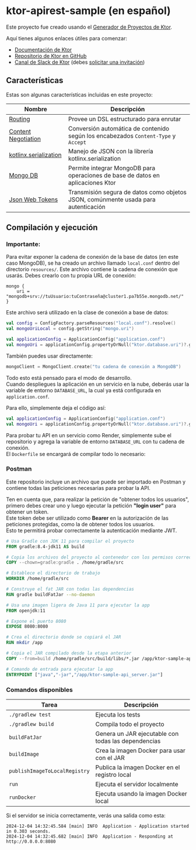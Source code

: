 # ktor-apirest-sample (en español)

Este proyecto fue creado usando el [Generador de Proyectos de Ktor](https://start.ktor.io).

Aquí tienes algunos enlaces útiles para comenzar:

- [Documentación de Ktor](https://ktor.io/docs/home.html)
- [Repositorio de Ktor en GitHub](https://github.com/ktorio/ktor)
- [Canal de Slack de Ktor](https://app.slack.com/client/T09229ZC6/C0A974TJ9) (debes [solicitar una invitación](https://surveys.jetbrains.com/s3/kotlin-slack-sign-up))

## Características

Estas son algunas características incluidas en este proyecto:

| Nombre                                                                   | Descripción                                                                                  |
|--------------------------------------------------------------------------|----------------------------------------------------------------------------------------------|
| [Routing](https://start.ktor.io/p/routing)                               | Provee un DSL estructurado para enrutar                                                     |
| [Content Negotiation](https://start.ktor.io/p/content-negotiation)       | Conversión automática de contenido según los encabezados `Content-Type` y `Accept`           |
| [kotlinx.serialization](https://start.ktor.io/p/kotlinx-serialization)   | Manejo de JSON con la librería kotlinx.serialization                                         |
| [Mongo DB](https://www.mongodb.com/developer/languages/kotlin/mastering-kotlin-creating-api-ktor-mongodb-atlas/) | Permite integrar MongoDB para operaciones de base de datos en aplicaciones Ktor             |
| [Json Web Tokens](https://www.jwt.io/)                                   | Transmisión segura de datos como objetos JSON, comúnmente usada para autenticación           |

## Compilación y ejecución

### Importante:
Para evitar exponer la cadena de conexión de la base de datos (en este caso MongoDB), se ha creado un archivo llamado `local.conf` dentro del directorio `resources/`. Este archivo contiene la cadena de conexión que usarás. Debes crearlo con tu propia URL de conexión:

```hocon
mongo {
    uri = "mongodb+srv://tuUsuario:tuContraseña@cluster1.pa7b55e.mongodb.net/"
}
```

Este archivo será utilizado en la clase de conexión a base de datos:

```kotlin
val config = ConfigFactory.parseResources("local.conf").resolve()
val mongoUriLocal = config.getString("mongo.uri")

val applicationConfig = ApplicationConfig("application.conf")
val mongoUri = applicationConfig.propertyOrNull("ktor.database.uri")?.getString() ?: mongoUriLocal
```

También puedes usar directamente:

```kotlin
mongoClient = MongoClient.create("tu cadena de conexión a MongoDB")
```

Todo esto está pensado para el modo de desarrollo.  
Cuando despliegues la aplicación en un servicio en la nube, deberás usar la variable de entorno `DATABASE_URL`, la cual ya está configurada en `application.conf`.

Para ello, simplemente deja el código así:

```kotlin
val applicationConfig = ApplicationConfig("application.conf")
val mongoUri = applicationConfig.propertyOrNull("ktor.database.uri")?.getString()!!
```

Para probar tu API en un servicio como Render, simplemente sube el repositorio y agrega la variable de entorno `DATABASE_URL` con tu cadena de conexión.  
El `Dockerfile` se encargará de compilar todo lo necesario:

### Postman
Este repositorio incluye un archivo que puede ser importado en Postman y contiene todas las peticiones necesarias para probar la API.

Ten en cuenta que, para realizar la petición de "obtener todos los usuarios", primero debes crear uno y luego ejecutar la petición **"login user"** para obtener un token.  
Este token debe ser utilizado como **Bearer** en la autorización de las peticiones protegidas, como la de obtener todos los usuarios.  
Esto te permitirá probar correctamente la autenticación mediante JWT.

```dockerfile
# Usa Gradle con JDK 11 para compilar el proyecto
FROM gradle:8.4-jdk11 AS build

# Copia los archivos del proyecto al contenedor con los permisos correctos
COPY --chown=gradle:gradle . /home/gradle/src

# Establece el directorio de trabajo
WORKDIR /home/gradle/src

# Construye el fat JAR con todas las dependencias
RUN gradle buildFatJar --no-daemon

# Usa una imagen ligera de Java 11 para ejecutar la app
FROM openjdk:11

# Expone el puerto 8080
EXPOSE 8080:8080

# Crea el directorio donde se copiará el JAR
RUN mkdir /app

# Copia el JAR compilado desde la etapa anterior
COPY --from=build /home/gradle/src/build/libs/*.jar /app/ktor-sample-api_server.jar

# Comando de entrada para ejecutar la app
ENTRYPOINT ["java","-jar","/app/ktor-sample-api_server.jar"]
```

### Comandos disponibles

| Tarea                           | Descripción                                                                 |
|--------------------------------|-----------------------------------------------------------------------------|
| `./gradlew test`               | Ejecuta los tests                                                           |
| `./gradlew build`              | Compila todo el proyecto                                                    |
| `buildFatJar`                  | Genera un JAR ejecutable con todas las dependencias                         |
| `buildImage`                   | Crea la imagen Docker para usar con el JAR                                  |
| `publishImageToLocalRegistry` | Publica la imagen Docker en el registro local                               |
| `run`                          | Ejecuta el servidor localmente                                              |
| `runDocker`                    | Ejecuta usando la imagen Docker local                                       |

Si el servidor se inicia correctamente, verás una salida como esta:

```
2024-12-04 14:32:45.584 [main] INFO  Application - Application started in 0.303 seconds.
2024-12-04 14:32:45.682 [main] INFO  Application - Responding at http://0.0.0.0:8080
```
